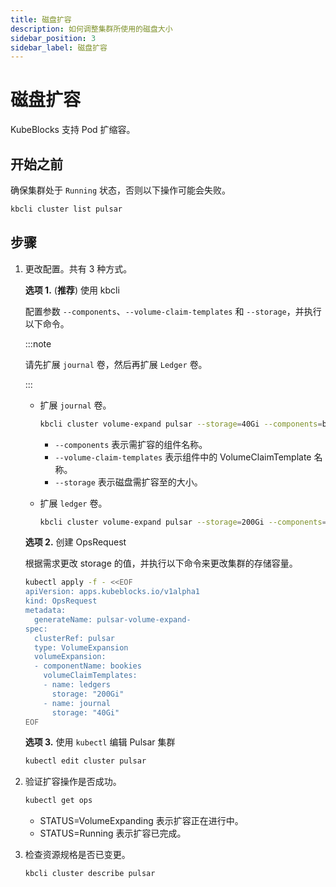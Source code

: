 ```yaml
---
title: 磁盘扩容
description: 如何调整集群所使用的磁盘大小
sidebar_position: 3
sidebar_label: 磁盘扩容
---
```


# 磁盘扩容

KubeBlocks 支持 Pod 扩缩容。

## 开始之前

确保集群处于 `Running` 状态，否则以下操作可能会失败。 

```bash
kbcli cluster list pulsar
```

## 步骤

1. 更改配置。共有 3 种方式。

    **选项 1.** (**推荐**) 使用 kbcli

    配置参数 `--components`、`--volume-claim-templates` 和 `--storage`，并执行以下命令。

    :::note

    请先扩展 `journal` 卷，然后再扩展 `Ledger` 卷。

    :::

   - 扩展 `journal` 卷。

     ```bash
     kbcli cluster volume-expand pulsar --storage=40Gi --components=bookies -t journal  
     ```

     - `--components` 表示需扩容的组件名称。
     - `--volume-claim-templates` 表示组件中的 VolumeClaimTemplate 名称。
     - `--storage` 表示磁盘需扩容至的大小。

   - 扩展 `ledger` 卷。

     ```bash
     kbcli cluster volume-expand pulsar --storage=200Gi --components=bookies -t ledgers  
     ```

    **选项 2.** 创建 OpsRequest

    根据需求更改 storage 的值，并执行以下命令来更改集群的存储容量。

    ```bash
    kubectl apply -f - <<EOF
    apiVersion: apps.kubeblocks.io/v1alpha1
    kind: OpsRequest
    metadata:
      generateName: pulsar-volume-expand-
    spec:
      clusterRef: pulsar
      type: VolumeExpansion
      volumeExpansion:
      - componentName: bookies
        volumeClaimTemplates:
        - name: ledgers
          storage: "200Gi"
        - name: journal
          storage: "40Gi"      
    EOF
    ```

    **选项 3.** 使用 `kubectl` 编辑 Pulsar 集群

    ```bash
    kubectl edit cluster pulsar
    ```

2. 验证扩容操作是否成功。

   ```bash
   kubectl get ops  
   ```

   * STATUS=VolumeExpanding 表示扩容正在进行中。
   * STATUS=Running 表示扩容已完成。

3. 检查资源规格是否已变更。
    ```bash
    kbcli cluster describe pulsar
    ```
